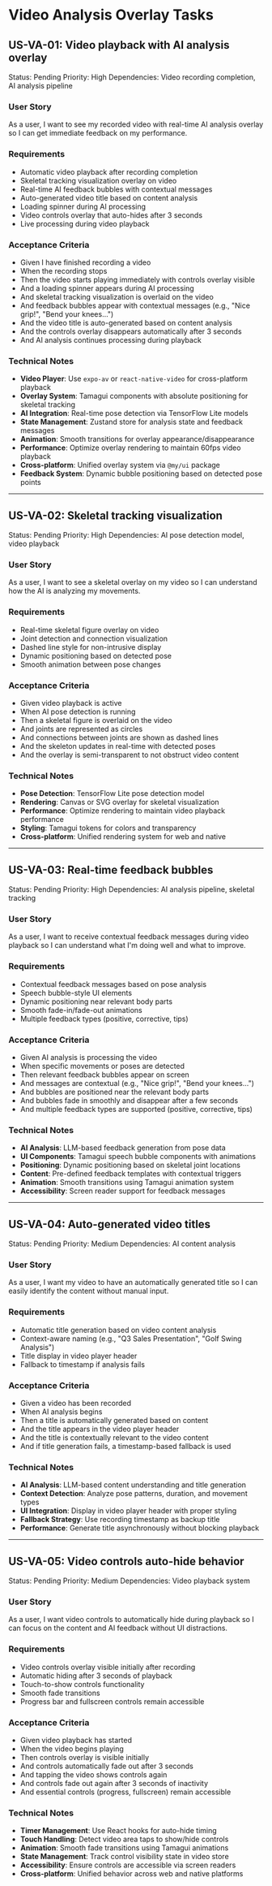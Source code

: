 # Video Analysis Overlay Tasks

## US-VA-01: Video playback with AI analysis overlay
Status: Pending
Priority: High
Dependencies: Video recording completion, AI analysis pipeline

### User Story
As a user, I want to see my recorded video with real-time AI analysis overlay so I can get immediate feedback on my performance.

### Requirements
- Automatic video playback after recording completion
- Skeletal tracking visualization overlay on video
- Real-time AI feedback bubbles with contextual messages
- Auto-generated video title based on content analysis
- Loading spinner during AI processing
- Video controls overlay that auto-hides after 3 seconds
- Live processing during video playback

### Acceptance Criteria
- Given I have finished recording a video
- When the recording stops
- Then the video starts playing immediately with controls overlay visible
- And a loading spinner appears during AI processing
- And skeletal tracking visualization is overlaid on the video
- And feedback bubbles appear with contextual messages (e.g., "Nice grip!", "Bend your knees...")
- And the video title is auto-generated based on content analysis
- And the controls overlay disappears automatically after 3 seconds
- And AI analysis continues processing during playback

### Technical Notes
- **Video Player**: Use `expo-av` or `react-native-video` for cross-platform playback
- **Overlay System**: Tamagui components with absolute positioning for skeletal tracking
- **AI Integration**: Real-time pose detection via TensorFlow Lite models
- **State Management**: Zustand store for analysis state and feedback messages
- **Animation**: Smooth transitions for overlay appearance/disappearance
- **Performance**: Optimize overlay rendering to maintain 60fps video playback
- **Cross-platform**: Unified overlay system via `@my/ui` package
- **Feedback System**: Dynamic bubble positioning based on detected pose points

---

## US-VA-02: Skeletal tracking visualization
Status: Pending
Priority: High
Dependencies: AI pose detection model, video playback

### User Story
As a user, I want to see a skeletal overlay on my video so I can understand how the AI is analyzing my movements.

### Requirements
- Real-time skeletal figure overlay on video
- Joint detection and connection visualization
- Dashed line style for non-intrusive display
- Dynamic positioning based on detected pose
- Smooth animation between pose changes

### Acceptance Criteria
- Given video playback is active
- When AI pose detection is running
- Then a skeletal figure is overlaid on the video
- And joints are represented as circles
- And connections between joints are shown as dashed lines
- And the skeleton updates in real-time with detected poses
- And the overlay is semi-transparent to not obstruct video content

### Technical Notes
- **Pose Detection**: TensorFlow Lite pose detection model
- **Rendering**: Canvas or SVG overlay for skeletal visualization
- **Performance**: Optimize rendering to maintain video playback performance
- **Styling**: Tamagui tokens for colors and transparency
- **Cross-platform**: Unified rendering system for web and native

---

## US-VA-03: Real-time feedback bubbles
Status: Pending
Priority: High
Dependencies: AI analysis pipeline, skeletal tracking

### User Story
As a user, I want to receive contextual feedback messages during video playback so I can understand what I'm doing well and what to improve.

### Requirements
- Contextual feedback messages based on pose analysis
- Speech bubble-style UI elements
- Dynamic positioning near relevant body parts
- Smooth fade-in/fade-out animations
- Multiple feedback types (positive, corrective, tips)

### Acceptance Criteria
- Given AI analysis is processing the video
- When specific movements or poses are detected
- Then relevant feedback bubbles appear on screen
- And messages are contextual (e.g., "Nice grip!", "Bend your knees...")
- And bubbles are positioned near the relevant body parts
- And bubbles fade in smoothly and disappear after a few seconds
- And multiple feedback types are supported (positive, corrective, tips)

### Technical Notes
- **AI Analysis**: LLM-based feedback generation from pose data
- **UI Components**: Tamagui speech bubble components with animations
- **Positioning**: Dynamic positioning based on skeletal joint locations
- **Content**: Pre-defined feedback templates with contextual triggers
- **Animation**: Smooth transitions using Tamagui animation system
- **Accessibility**: Screen reader support for feedback messages

---

## US-VA-04: Auto-generated video titles
Status: Pending
Priority: Medium
Dependencies: AI content analysis

### User Story
As a user, I want my video to have an automatically generated title so I can easily identify the content without manual input.

### Requirements
- Automatic title generation based on video content analysis
- Context-aware naming (e.g., "Q3 Sales Presentation", "Golf Swing Analysis")
- Title display in video player header
- Fallback to timestamp if analysis fails

### Acceptance Criteria
- Given a video has been recorded
- When AI analysis begins
- Then a title is automatically generated based on content
- And the title appears in the video player header
- And the title is contextually relevant to the video content
- And if title generation fails, a timestamp-based fallback is used

### Technical Notes
- **AI Analysis**: LLM-based content understanding and title generation
- **Context Detection**: Analyze pose patterns, duration, and movement types
- **UI Integration**: Display in video player header with proper styling
- **Fallback Strategy**: Use recording timestamp as backup title
- **Performance**: Generate title asynchronously without blocking playback

---

## US-VA-05: Video controls auto-hide behavior
Status: Pending
Priority: Medium
Dependencies: Video playback system

### User Story
As a user, I want video controls to automatically hide during playback so I can focus on the content and AI feedback without UI distractions.

### Requirements
- Video controls overlay visible initially after recording
- Automatic hiding after 3 seconds of playback
- Touch-to-show controls functionality
- Smooth fade transitions
- Progress bar and fullscreen controls remain accessible

### Acceptance Criteria
- Given video playback has started
- When the video begins playing
- Then controls overlay is visible initially
- And controls automatically fade out after 3 seconds
- And tapping the video shows controls again
- And controls fade out again after 3 seconds of inactivity
- And essential controls (progress, fullscreen) remain accessible

### Technical Notes
- **Timer Management**: Use React hooks for auto-hide timing
- **Touch Handling**: Detect video area taps to show/hide controls
- **Animation**: Smooth fade transitions using Tamagui animations
- **State Management**: Track control visibility state in video store
- **Accessibility**: Ensure controls are accessible via screen readers
- **Cross-platform**: Unified behavior across web and native platforms
